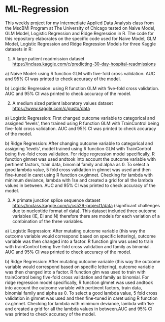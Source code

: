 # ML-Regression

This weekly project for my Intermediate Applied Data Analysis class from the MscBMI Program at The University of Chicago tested on Naive Model, GLM Model, Logistic Regression and Ridge Regression in R. The code for this repository elaborates on the specific code used for Naive Model, GLM Model, Logistic Regression and Ridge Regression Models for three Kaggle datasets in R:

1. A large patient readmission dataset https://inclass.kaggle.com/c/predicting-30-day-hospital-readmissions 

a) Naive Model: using R function GLM with five-fold cross validation. AUC and 95% CI was printed to check accuracy of the model.

b) Logistic Regression: using R function GLM with five-fold cross validation. AUC and 95% CI was printed to check accuracy of the model.

2. A medium sized patient laboratory values dataset  https://www.kaggle.com/c/gusto/data 

a) Logistic Regression: First changed outcome variable to categorical and assigned 'levels', then trained using R function GLM with TrainControl being five-fold cross validation. AUC and 95% CI was printed to check accuracy of the model.

b) Ridge Regression: After changing outcome variable to categorical and assigning 'levels', model trained using R function GLM with TrainControl being five-fold cross validation. For ridge regression model specifically, R function glmnet was used andtook into account the outcome variable with pertinent factors, train data, binomial family and alpha as 0. To select a good lambda value, 5 fold cross validation in glmnet was used and then fine-tuned in caret using R function cv.glmnet. Checking for lambda with minimum deviance, lambda with 1se and created a grid for all the lambda values in between. AUC and 95% CI was printed to check accuracy of the model.

3. A primate junction splice sequence dataset  https://inclass.kaggle.com/c/cs529-project1/data (significant challenges due to nucleotide format of data). This dataset included three outcome variables (IE, EI and N) therefore there are models for each variation of a combination of the three variables. 

a) Logistic Regression: After mutating outcome variable (this way the outcome variable would correspond based on specific lettering), outcome variable was then changed into a factor. R function glm was used to train with trainControl being five-fold cross validation and family as binomial. AUC and 95% CI was printed to check accuracy of the model.

b) Ridge Regression: After mutating outcome variable (this way the outcome variable would correspond based on specific lettering), outcome variable was then changed into a factor. R function glm was used to train with trainControl being five-fold cross validation and family as binomial. For ridge regression model specifically, R function glmnet was used andtook into account the outcome variable with pertinent factors, train data, binomial family and alpha as 0. To select a good lambda value, 5 fold cross validation in glmnet was used and then fine-tuned in caret using R function cv.glmnet. Checking for lambda with minimum deviance, lambda with 1se and created a grid for all the lambda values in between.AUC and 95% CI was printed to check accuracy of the model.
